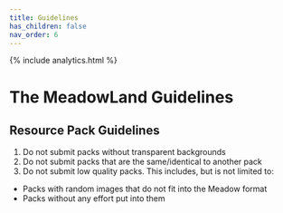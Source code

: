 ```yaml
---
title: Guidelines
has_children: false
nav_order: 6
---
```


{% include analytics.html %}

# The MeadowLand Guidelines
## Resource Pack Guidelines
1. Do not submit packs without transparent backgrounds
2. Do not submit packs that are the same/identical to another pack
3. Do not submit low quality packs. This includes, but is not limited to:
- Packs with random images that do not fit into the Meadow format
- Packs without any effort put into them
